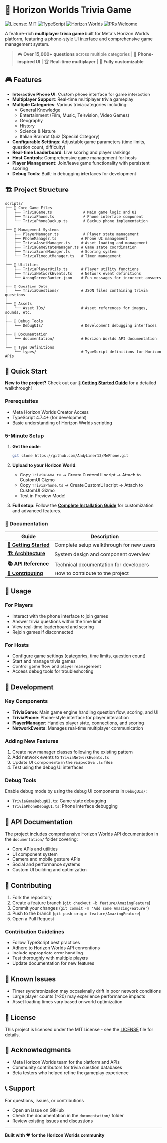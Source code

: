 # 📱 Horizon Worlds Trivia Game

[![License: MIT](https://img.shields.io/badge/License-MIT-yellow.svg)](https://opensource.org/licenses/MIT)
[![TypeScript](https://img.shields.io/badge/TypeScript-4.7.4-blue.svg)](https://www.typescriptlang.org/)
[![Horizon Worlds](https://img.shields.io/badge/Platform-Horizon%20Worlds-purple.svg)](https://horizonworlds.com/)
[![PRs Welcome](https://img.shields.io/badge/PRs-welcome-brightgreen.svg)](http://makeapullrequest.com)

A feature-rich **multiplayer trivia game** built for Meta's Horizon Worlds platform, featuring a phone-style UI interface and comprehensive game management system.

> 🎮 **Over 15,000+ questions** across multiple categories | 📱 **Phone-inspired UI** | 🏆 **Real-time multiplayer** | 🔧 **Fully customizable**

## 🎮 Features

- **Interactive Phone UI**: Custom phone interface for game interaction
- **Multiplayer Support**: Real-time multiplayer trivia gameplay
- **Multiple Categories**: Various trivia categories including:
  - General Knowledge
  - Entertainment (Film, Music, Television, Video Games)
  - Geography
  - History
  - Science & Nature
  - Italian Brainrot Quiz (Special Category)
- **Configurable Settings**: Adjustable game parameters (time limits, question count, difficulty)
- **Real-time Leaderboard**: Live scoring and player rankings
- **Host Controls**: Comprehensive game management for hosts
- **Player Management**: Join/leave game functionality with persistent scoring
- **Debug Tools**: Built-in debugging interfaces for development

## 🏗️ Project Structure

```
scripts/
├── 📁 Core Game Files
│   ├── TriviaGame.ts              # Main game logic and UI
│   ├── TriviaPhone.ts             # Phone interface component
│   └── TriviaPhoneBackup.ts       # Backup phone implementation
│
├── 📁 Management Systems
│   ├── PlayerManager.ts           # Player state management
│   ├── PhoneManager.ts           # Phone UI management
│   ├── TriviaAssetManager.ts     # Asset loading and management
│   ├── TriviaGameStateManager.ts # Game state coordination
│   ├── TriviaScoreManager.ts     # Scoring system
│   └── TriviaTimeoutManager.ts   # Timer management
│
├── 📁 Utilities
│   ├── TriviaPlayerUtils.ts      # Player utility functions
│   ├── TriviaNetworkEvents.ts    # Network event definitions
│   └── WrongScreenBanter.json    # Fun messages for incorrect answers
│
├── 📁 Question Data
│   └── TriviaQuestions/          # JSON files containing trivia questions
│
├── 📁 Assets
│   └── Asset IDs/                # Asset references for images, sounds, etc.
│
├── 📁 Debug Tools
│   └── DebugUIs/                 # Development debugging interfaces
│
├── 📁 Documentation
│   └── documentation/            # Horizon Worlds API documentation
│
└── 📁 Type Definitions
    └── types/                    # TypeScript definitions for Horizon APIs
```

## 🚀 Quick Start

**New to the project?** Check out our **[📖 Getting Started Guide](GETTING_STARTED.md)** for a detailed walkthrough!

### Prerequisites

- Meta Horizon Worlds Creator Access
- TypeScript 4.7.4+ (for development)
- Basic understanding of Horizon Worlds scripting

### 5-Minute Setup

1. **Get the code**:
   ```bash
   git clone https://github.com/AndyLiner13/MePhone.git
   ```

2. **Upload to your Horizon World**:
   - Copy `TriviaGame.ts` → Create CustomUI script → Attach to CustomUI Gizmo
   - Copy `TriviaPhone.ts` → Create CustomUI script → Attach to CustomUI Gizmo
   - Test in Preview Mode!

3. **Full setup**: Follow the **[Complete Installation Guide](GETTING_STARTED.md)** for customization and advanced features.

### 📖 Documentation

| Guide | Description |
|-------|-------------|
| **[🚀 Getting Started](GETTING_STARTED.md)** | Complete setup walkthrough for new users |
| **[🏗️ Architecture](docs/ARCHITECTURE.md)** | System design and component overview |
| **[📚 API Reference](docs/API.md)** | Technical documentation for developers |
| **[🤝 Contributing](CONTRIBUTING.md)** | How to contribute to the project |

## 🎯 Usage

### For Players
- Interact with the phone interface to join games
- Answer trivia questions within the time limit
- View real-time leaderboard and scoring
- Rejoin games if disconnected

### For Hosts
- Configure game settings (categories, time limits, question count)
- Start and manage trivia games
- Control game flow and player management
- Access debug tools for troubleshooting

## 🔧 Development

### Key Components

- **TriviaGame**: Main game engine handling question flow, scoring, and UI
- **TriviaPhone**: Phone-style interface for player interaction
- **PlayerManager**: Handles player state, connections, and scoring
- **NetworkEvents**: Manages real-time multiplayer communication

### Adding New Features

1. Create new manager classes following the existing pattern
2. Add network events to `TriviaNetworkEvents.ts`
3. Update UI components in the respective `.ts` files
4. Test using the debug UI interfaces

### Debug Tools

Enable debug mode by using the debug UI components in `DebugUIs/`:
- `TriviaGameDebugUI.ts`: Game state debugging
- `TriviaPhoneDebugUI.ts`: Phone interface debugging

## 📝 API Documentation

The project includes comprehensive Horizon Worlds API documentation in the `documentation/` folder covering:

- Core APIs and utilities
- UI component system
- Camera and mobile gesture APIs
- Social and performance systems
- Custom UI building and optimization

## 🤝 Contributing

1. Fork the repository
2. Create a feature branch (`git checkout -b feature/AmazingFeature`)
3. Commit your changes (`git commit -m 'Add some AmazingFeature'`)
4. Push to the branch (`git push origin feature/AmazingFeature`)
5. Open a Pull Request

### Contribution Guidelines

- Follow TypeScript best practices
- Adhere to Horizon Worlds API conventions
- Include appropriate error handling
- Test thoroughly with multiple players
- Update documentation for new features

## 🐛 Known Issues

- Timer synchronization may occasionally drift in poor network conditions
- Large player counts (>20) may experience performance impacts
- Asset loading times vary based on world optimization

## 📄 License

This project is licensed under the MIT License - see the [LICENSE](LICENSE) file for details.

## 🙏 Acknowledgments

- Meta Horizon Worlds team for the platform and APIs
- Community contributors for trivia question databases
- Beta testers who helped refine the gameplay experience

## 📞 Support

For questions, issues, or contributions:
- Open an issue on GitHub
- Check the documentation in the `documentation/` folder
- Review existing issues and discussions

---

**Built with ❤️ for the Horizon Worlds community**
